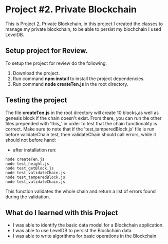 # Project #2. Private Blockchain

This is Project 2, Private Blockchain, in this project I created the classes to manage my private blockchain, to be able to persist my blochchain I used LevelDB.

## Setup project for Review.

To setup the project for review do the following:
1. Download the project.
2. Run command __npm install__ to install the project dependencies.
3. Run command __node createTen.js__ in the root directory.

## Testing the project

The file __createTen.js__ in the root directory will create 10 blocks,as well as genesis block if the chain doesn't exist. From there, you can run the other files prepended with 'this_' in order to test that the chain functionality is correct. Make sure to note that if the 'test_tamperedBlock.js' file is run before validateChain test, then validateChain should call errors, while it should not before hand:

* after installation run:
```
node createTen.js
node test_height.js
node test_getBlock.js
node test_validateChain.js
node test_tamperedBlock.js
node test_validateChain.js
```

This function validates the whole chain and return a list of errors found during the validation.

## What do I learned with this Project

* I was able to identify the basic data model for a Blockchain application.
* I was able to use LevelDB to persist the Blockchain data.
* I was able to write algorithms for basic operations in the Blockchain.
